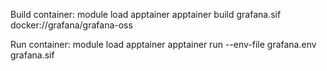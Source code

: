 Build container:
module load apptainer
apptainer build grafana.sif docker://grafana/grafana-oss

Run container:
module load apptainer
apptainer run --env-file grafana.env grafana.sif
